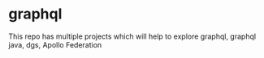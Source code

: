 # graphql
This repo has multiple projects which will help to explore graphql, graphql java, dgs, Apollo Federation

